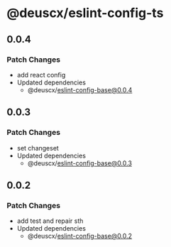 # @deuscx/eslint-config-ts

## 0.0.4

### Patch Changes

- add react config
- Updated dependencies
  - @deuscx/eslint-config-base@0.0.4

## 0.0.3

### Patch Changes

- set changeset
- Updated dependencies
  - @deuscx/eslint-config-base@0.0.3

## 0.0.2

### Patch Changes

- add test and repair sth
- Updated dependencies
  - @deuscx/eslint-config-base@0.0.2
